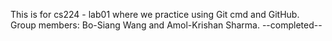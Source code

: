 This is for cs224 - lab01 where we practice using Git cmd and GitHub. 
Group members: Bo-Siang Wang and Amol-Krishan Sharma. 
--completed--
